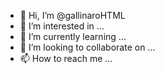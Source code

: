 - 👋 Hi, I’m @gallinaroHTML
- 👀 I’m interested in ...
- 🌱 I’m currently learning ...
- 💞️ I’m looking to collaborate on ...
- 📫 How to reach me ...

<!---
gallinaroHTML/gallinaroHTML is a ✨ special ✨ repository because its `README.md` (this file) appears on your GitHub profile.
You can click the Preview link to take a look at your changes.
--->
